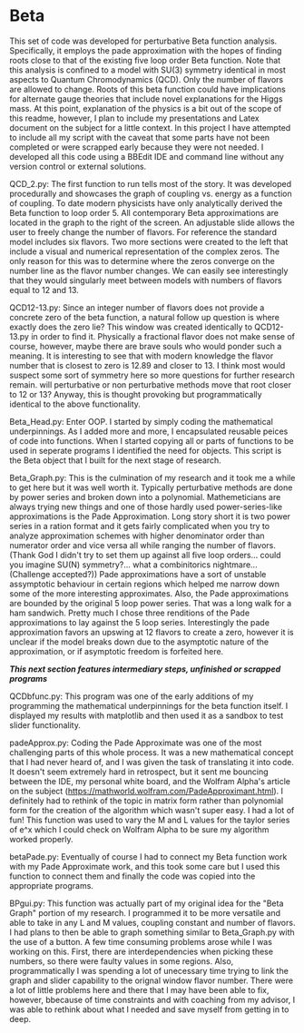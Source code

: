 # Beta

This set of code was developed for perturbative Beta function analysis. Specifically, it employs the pade approximation with the hopes of finding roots close to that of the existing five loop order Beta function. Note that this analysis is confined to a model with SU(3) symmetry identical in most aspects to Quantum Chromodynamics (QCD). Only the number of flavors are allowed to change. Roots of this beta function could have implications for alternate gauge theories that include novel explanations for the Higgs mass. At this point, explanation of the physics is a bit out of the scope of this readme, however, I plan to include my presentations and Latex document on the subject for a little context. In this project I have attempted to include all my script with the caveat that some parts have not been completed or were scrapped early because they were not needed. I developed all this code using a BBEdit IDE and command line without any version control or external solutions.

QCD_2.py:
  The first function to run tells most of the story. It was developed procedurally and showcases the graph of coupling vs. energy as a function of coupling. To date modern physicists have only analytically derived the Beta function to loop order 5. All contemporary Beta approximations are located in the graph to the right of the screen. An adjustable slide allows the user to freely change the number of flavors. For reference the standard model includes six flavors. Two more sections were created to the left that include a visual and numerical representation of the complex zeros. The only reason for this was to determine where the zeros converge on the number line as the flavor number changes. We can easily see interestingly that they would singularly meet between models with numbers of flavors equal to 12 and 13.
  
QCD12-13.py:
  Since an integer number of flavors does not provide a concrete zero of the beta function, a natural follow up question is where exactly does the zero lie? This window was created identically to QCD12-13.py in order to find it. Physically a fractional flavor does not make sense of course, however, maybe there are brave souls who would ponder such a meaning. It is interesting to see that with modern knowledge the flavor number that is closest to zero is 12.89 and closer to 13. I think most would suspect some sort of symmetry here so more questions for further research remain. will perturbative or non perturbative methods move that root closer to 12 or 13? Anyway, this is thought provoking but programmatically identical to the above functionality.
  
Beta_Head.py:
  Enter OOP. I started by simply coding the mathematical underpinnings. As I added more and more, I encapsulated reusable peices of code into functions. When I started copying all or parts of functions to be used in seperate programs I identified the need for objects. This script is the Beta object that I built for the next stage of research.
  
Beta_Graph.py:
  This is the culmination of my research and it took me a while to get here but it was well worth it. Typically perturbative methods are done by power series and broken down into a polynomial. Mathemeticians are always trying new things and one of those hardly used power-series-like approximations is the Pade Approximation. Long story short it is two power series in a ration format and it gets fairly complicated when you try to analyze approximation schemes with higher denominator order than numerator order and vice versa all while ranging the number of flavors. (Thank God I didn't try to set them up against all five loop orders... could you imagine SU(N) symmetry?... what a combinitorics nightmare...(Challenge accepted?)) Pade approximations have a sort of unstable assymptotic behaviour in certain regions which helped me narrow down some of the more interesting approximates. Also, the Pade approximations are bounded by the original 5 loop power series. That was a long walk for a ham sandwich. Pretty much I chose three renditions of the Pade approximations to lay against the 5 loop series. Interestingly the pade approximation favors an upswing at 12 flavors to create a zero, however it is unclear if the model breaks down due to the asymptotic nature of the approximation, or if asymptotic freedom is forfeited here. 
  
***This next section features intermediary steps, unfinished or scrapped programs***

QCDbfunc.py:
  This program was one of the early additions of my programming the mathematical underpinnings for the beta function itself. I displayed my results with matplotlib and then used it as a sandbox to test slider functionality.
  
padeApprox.py:
  Coding the Pade Approximate was one of the most challenging parts of this whole process. It was a new mathematical concept that I had never heard of, and I was given the task of translating it into code. It doesn't seem extremely hard in retrospect, but it sent me bouncing between the IDE, my personal white board, and the Wolfram Alpha's article on the subject (https://mathworld.wolfram.com/PadeApproximant.html). I definitely had to rethink of the topic in matrix form rather than polynomial form for the creation of the algorithm which wasn't super easy. I had a lot of fun! This function was used to vary the M and L values for the taylor series of e^x which I could check on Wolfram Alpha to be sure my algorithm worked properly.
  
betaPade.py:
  Eventually of course I had to connect my Beta function work with my Pade Approximate work, and this took some care but I used this function to connect them and finally the code was copied into the appropriate programs.
  
BPgui.py:
  This function was actually part of my original idea for the "Beta Graph" portion of my research. I programmed it to be more versatile and able to take in any L and M values, coupling constant and number of flavors. I had plans to then be able to graph something similar to Beta_Graph.py with the use of a button. A few time consuming problems arose while I was working on this. First, there are interdependencies when picking these numbers, so there were faulty values in some regions. Also, programmatically I was spending a lot of unecessary time trying to link the graph and slider capability to the orignal window flavor number. There were a lot of little problems here and there that I may have been able to fix, however, bbecause of time constraints and  with coaching from my advisor, I was able to rethink about what I needed and save myself from getting in to deep.


